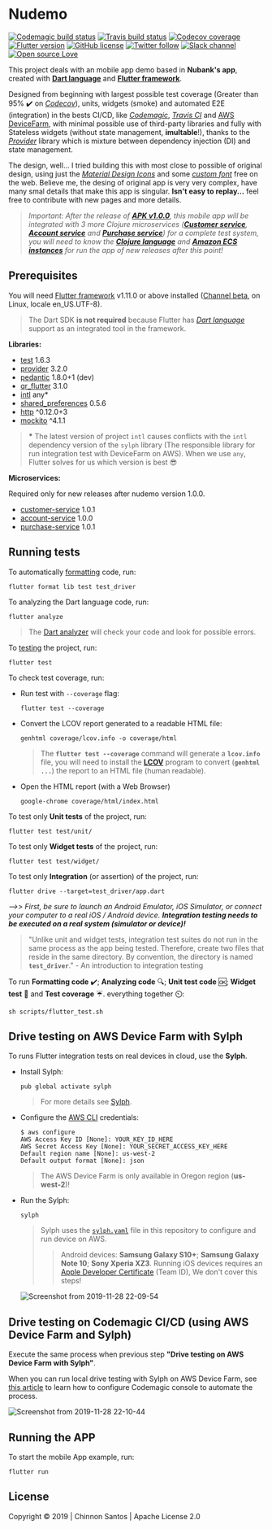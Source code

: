 # Nudemo

[![Codemagic build status](https://api.codemagic.io/apps/5de0594954bf42000aeaed79/5de83eda3b536a2191661e14/status_badge.svg)](https://codemagic.io/apps/5de0594954bf42000aeaed79/5de83eda3b536a2191661e14/latest_build) [![Travis build status](https://img.shields.io/travis/chinnonsantos/nudemo/master?logo=travis)](https://travis-ci.org/chinnonsantos/nudemo) [![Codecov coverage](https://codecov.io/gh/chinnonsantos/nudemo/branch/master/graph/badge.svg)](https://codecov.io/gh/chinnonsantos/nudemo) [![Flutter version](https://img.shields.io/badge/flutter-v1.9.1+hotfix.6-blue?logo=flutter)](https://flutter.dev/docs/get-started/install) [![GitHub license](https://img.shields.io/github/license/chinnonsantos/nudemo)](https://choosealicense.com/licenses/mit/) [![Twitter follow](https://img.shields.io/twitter/follow/chinnonsantos?label=follow&style=flat&logo=twitter)](https://twitter.com/intent/follow?screen_name=chinnonsantos) [![Slack channel](https://img.shields.io/badge/slack-%23nudemo-blueviolet?logo=slack)](https://join.slack.com/t/chinnonsantos-nudemo/signup) [![Open source Love](https://badges.frapsoft.com/os/v2/open-source.svg?v=103)](https://github.com/ellerbrock/open-source-badges/)

This project deals with an mobile app demo based in **Nubank's app**, created with **[Dart language][]** and **[Flutter framework][]**.

Designed from beginning with largest possible test coverage (Greater than 95% ✔️ on _[Codecov][]_), units, widgets (smoke) and automated E2E (integration) in the bests CI/CD, like _[Codemagic][]_, _[Travis CI][]_ and [AWS DeviceFarm], with minimal possible use of third-party libraries and fully with Stateless widgets (without state management, **imultable**!), thanks to the _[Provider][]_ library which is mixture between dependency injection (DI) and state management.

The design, well... I tried building this with most close to possible of original design, using just the _[Material Design Icons][]_ and some _[custom font][]_ free on the web. Believe me, the desing of original app is very very complex, have many smal details that make this app is singular. **Isn't easy to replay...** feel free to contribute with new pages and more details.

> _Important: After the release of **[APK v1.0.0][]**, this mobile app will be integrated with 3 more Clojure microservices (**[Customer service][]**, **[Account service][]** and **[Purchase service][]**) for a complete test system, you will need to know the **[Clojure language][]** and **[Amazon ECS instances][]** for run the app of new releases after this point!_

[Codecov]: https://codecov.io/gh/chinnonsantos/nudemo
[Codemagic]: https://codemagic.io/apps/5de0594954bf42000aeaed79/5de83eda3b536a2191661e14/latest_build
[Travis CI]: https://travis-ci.org/chinnonsantos/nudemo
[AWS DeviceFarm]: https://aws.amazon.com/pt/device-farm/
[Customer service]: https://github.com/chinnonsantos/customer-service
[Account service]: https://github.com/chinnonsantos/account-service
[Purchase service]: https://github.com/chinnonsantos/purchase-service
[Clojure language]: https://clojure.org/
[Amazon ECS instances]: https://aws.amazon.com/pt/ecs/
[Material Design Icons]: https://api.flutter.dev/flutter/material/Icons-class.html
[custom font]: https://fonts.google.com/specimen/Open+Sans
[APK v1.0.0]: https://github.com/chinnonsantos/nudemo/releases/tag/v1.0.0

## Prerequisites

You will need [Flutter framework][] v1.11.0 or above installed ([Channel beta][], on Linux, locale en_US.UTF-8).

> The Dart SDK **is not required** because Flutter has _[Dart language][]_ support as an integrated tool in the framework.

[Flutter framework]: https://flutter.dev/
[Channel beta]: https://github.com/flutter/flutter/wiki/Flutter-build-release-channels#beta
[Dart language]: https://dart.dev/

**Libraries:**

- [test][] 1.6.3
- [provider][] 3.2.0
- [pedantic][] 1.8.0+1 (dev)
- [qr_flutter][] 3.1.0
- [intl][] any*️
- [shared_preferences][] 0.5.6
- [http][] ^0.12.0+3
- [mockito][] ^4.1.1

> **\*** The latest version of project `intl` causes conflicts with the `intl` dependency version of the `sylph` library (The responsible library for run integration test with DeviceFarm on AWS). When we use `any`, Flutter solves for us which version is best 😎

**Microservices:**

Required only for new releases after nudemo version 1.0.0.

- [customer-service][] 1.0.1
- [account-service][] 1.0.0
- [purchase-service][] 1.0.1

[customer-service]: https://github.com/chinnonsantos/customer-service/releases
[account-service]: https://github.com/chinnonsantos/account-service/releases
[purchase-service]: https://github.com/chinnonsantos/purchase-service/releases

[test]: https://pub.dev/packages/test
[provider]: https://pub.dev/packages/provider
[pedantic]: https://pub.dev/packages/pedantic
[qr_flutter]: https://pub.dev/packages/qr_flutter
[intl]: https://pub.dev/packages/intl
[shared_preferences]: https://pub.dev/packages/shared_preferences
[http]: https://pub.dev/packages/http
[mockito]: https://pub.dev/packages/mockito

## Running tests

To automatically [formatting][] code, run:

    flutter format lib test test_driver

[formatting]: https://flutter.dev/docs/development/tools/formatting

To analyzing the Dart language code, run:

    flutter analyze

> The [Dart analyzer][] will check your code and look for possible errors.

[Dart analyzer]: https://flutter.dev/docs/testing/debugging#the-dart-analyzer

To [testing] the project, run:

    flutter test

[testing]: https://flutter.dev/docs/testing

To check test coverage, run:

- Run test with `--coverage` flag:

      flutter test --coverage

- Convert the LCOV report generated to a readable HTML file:

      genhtml coverage/lcov.info -o coverage/html

  > The **`flutter test --coverage`** command will generate a **`lcov.info`** file, you will need to install the **[LCOV][]** program to convert (**`genhtml ...`**) the report to an HTML file (human readable).

- Open the HTML report (with a Web Browser)

      google-chrome coverage/html/index.html

[LCOV]: http://ltp.sourceforge.net/coverage/lcov.php

To test only **Unit tests** of the project, run:

    flutter test test/unit/

To test only **Widget tests** of the project, run:

    flutter test test/widget/

To test only **Integration** (or assertion) of the project, run:

    flutter drive --target=test_driver/app.dart

_-->> First, be sure to launch an Android Emulator, iOS Simulator, or connect your computer to a real iOS / Android device. **Integration testing needs to be executed on a real system (simulator or device)!**_

> "Unlike unit and widget tests, integration test suites do not run in the same process as the app being tested. Therefore, create two files that reside in the same directory. By convention, the directory is named **`test_driver`**."
> \- An introduction to integration testing

To run **Formatting code** ✔️; **Analyzing code** 🔍; **Unit test code** 🆗; **Widget test** 📲 and **Test coverage** ☔️. everything together ⏲️:

    sh scripts/flutter_test.sh

## Drive testing on AWS Device Farm with Sylph

To runs Flutter integration tests on real devices in cloud, use the **Sylph**.

- Install Sylph:

      pub global activate sylph

    > For more details see [Sylph][].

- Configure the [AWS CLI][] credentials:

      $ aws configure
      AWS Access Key ID [None]: YOUR_KEY_ID_HERE
      AWS Secret Access Key [None]: YOUR_SECRET_ACCESS_KEY_HERE
      Default region name [None]: us-west-2
      Default output format [None]: json

    > The AWS Device Farm is only available in Oregon region (**us-west-2**)!

- Run the Sylph:

      sylph

    > Sylph uses the [`sylph.yaml`][] file in this repository to configure and run device on AWS.
    >> Android devices: **Samsung Galaxy S10+**; **Samsung Galaxy Note 10**; **Sony Xperia XZ3**.
    >> Running iOS devices requires an [Apple Developer Certificate] (Team ID), We don't cover this steps!

    ![Screenshot from 2019-11-28 22-09-54](https://user-images.githubusercontent.com/3258293/69837139-21041c80-122c-11ea-8180-de296a3281fb.png)

[Sylph]: https://github.com/mmcc007/sylph
[AWS CLI]: https://docs.aws.amazon.com/cli/latest/userguide/cli-chap-configure.html
[`sylph.yaml`]: https://github.com/chinnonsantos/nudemo/blob/master/sylph.yaml
[Apple Developer Certificate]: https://developer.apple.com/account/#/membership

## Drive testing on Codemagic CI/CD (using AWS Device Farm and Sylph)

Execute the same process when previous step **"Drive testing on AWS Device Farm with Sylph"**.

When you can run local drive testing with Sylph on AWS Device Farm, see [this article] to learn how to configure Codemagic console to automate the process.

![Screenshot from 2019-11-28 22-10-44](https://user-images.githubusercontent.com/3258293/69837305-d040f380-122c-11ea-9daf-f94a36cf7639.png)

[this article]: https://blog.codemagic.io/flutter-ci-cd-with-codemagic-sylph-aws-device-farm/

## Running the APP

To start the mobile App example, run:

    flutter run

## License

Copyright © 2019 | Chinnon Santos | Apache License 2.0
